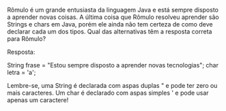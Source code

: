 Rômulo é um grande entusiasta da linguagem Java e está sempre disposto a aprender novas coisas. A última coisa que Rômulo resolveu aprender são Strings e chars em Java, porém ele ainda não tem certeza de como deve declarar cada um dos tipos. Qual das alternativas têm a resposta correta para Rômulo?

Resposta:

String frase = "Estou sempre disposto a aprender novas tecnologias";
char letra = 'a';

Lembre-se, uma String é declarada com aspas duplas " e pode ter zero ou mais caracteres. Um char é declarado com aspas simples ' e pode usar apenas um caractere!